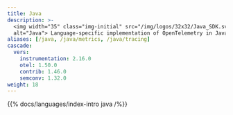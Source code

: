 ```yaml
---
title: Java
description: >-
  <img width="35" class="img-initial" src="/img/logos/32x32/Java_SDK.svg"
  alt="Java"> Language-specific implementation of OpenTelemetry in Java.
aliases: [/java, /java/metrics, /java/tracing]
cascade:
  vers:
    instrumentation: 2.16.0
    otel: 1.50.0
    contrib: 1.46.0
    semconv: 1.32.0
weight: 18
---
```


{{% docs/languages/index-intro java /%}}
